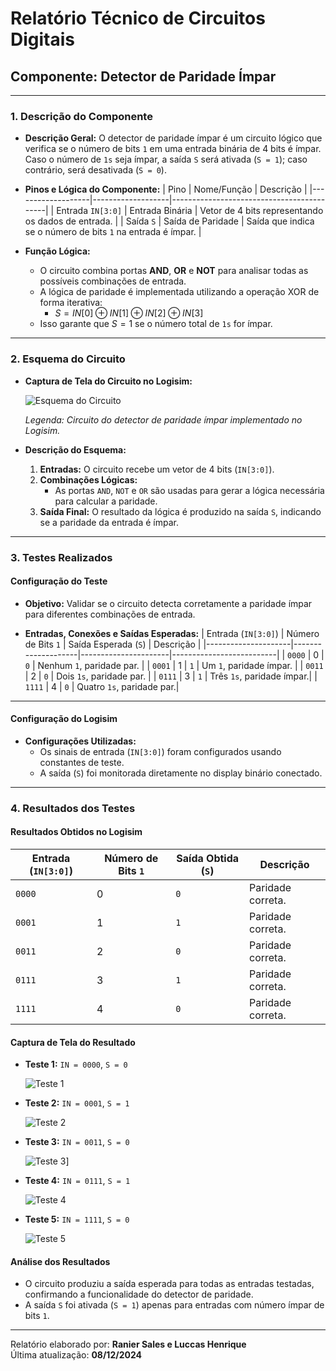 # **Relatório Técnico de Circuitos Digitais**

## **Componente: Detector de Paridade Ímpar**

---

### **1. Descrição do Componente**

- **Descrição Geral:**
  O detector de paridade ímpar é um circuito lógico que verifica se o número de bits `1` em uma entrada binária de 4 bits é ímpar. Caso o número de `1s` seja ímpar, a saída `S` será ativada (`S = 1`); caso contrário, será desativada (`S = 0`).

- **Pinos e Lógica do Componente:**
  | Pino              | Nome/Função       | Descrição                                   |
  |-------------------|-------------------|-------------------------------------------|
  | Entrada `IN[3:0]` | Entrada Binária   | Vetor de 4 bits representando os dados de entrada. |
  | Saída `S`         | Saída de Paridade | Saída que indica se o número de bits `1` na entrada é ímpar. |

- **Função Lógica:**
  - O circuito combina portas **AND**, **OR** e **NOT** para analisar todas as possíveis combinações de entrada.
  - A lógica de paridade é implementada utilizando a operação XOR de forma iterativa:
    - $S = IN[0] \oplus IN[1] \oplus IN[2] \oplus IN[3]$
  - Isso garante que $S = 1$ se o número total de `1s` for ímpar.

---

### **2. Esquema do Circuito**

- **Captura de Tela do Circuito no Logisim:**
  
  ![Esquema do Circuito](./Imagens/detector-paridade-impar.png)
  
  *Legenda: Circuito do detector de paridade ímpar implementado no Logisim.*

- **Descrição do Esquema:**
    1. **Entradas:** O circuito recebe um vetor de 4 bits (`IN[3:0]`).
    2. **Combinações Lógicas:**
       - As portas `AND`, `NOT` e `OR` são usadas para gerar a lógica necessária para calcular a paridade.
    3. **Saída Final:** O resultado da lógica é produzido na saída `S`, indicando se a paridade da entrada é ímpar.

---

### **3. Testes Realizados**

#### **Configuração do Teste**

- **Objetivo:**
  Validar se o circuito detecta corretamente a paridade ímpar para diferentes combinações de entrada.

- **Entradas, Conexões e Saídas Esperadas:**
  | Entrada (`IN[3:0]`) | Número de Bits `1` | Saída Esperada (`S`) | Descrição                |
  |---------------------|--------------------|----------------------|--------------------------|
  | `0000`              | 0                  | `0`                  | Nenhum `1`, paridade par. |
  | `0001`              | 1                  | `1`                  | Um `1`, paridade ímpar.   |
  | `0011`              | 2                  | `0`                  | Dois `1s`, paridade par.  |
  | `0111`              | 3                  | `1`                  | Três `1s`, paridade ímpar.|
  | `1111`              | 4                  | `0`                  | Quatro `1s`, paridade par.|

---

#### **Configuração do Logisim**

- **Configurações Utilizadas:**
  - Os sinais de entrada (`IN[3:0]`) foram configurados usando constantes de teste.
  - A saída (`S`) foi monitorada diretamente no display binário conectado.

---

### **4. Resultados dos Testes**

#### **Resultados Obtidos no Logisim**
| Entrada (`IN[3:0]`) | Número de Bits `1` | Saída Obtida (`S`) | Descrição                |
|---------------------|--------------------|--------------------|--------------------------|
| `0000`              | 0                  | `0`                | Paridade correta.        |
| `0001`              | 1                  | `1`                | Paridade correta.        |
| `0011`              | 2                  | `0`                | Paridade correta.        |
| `0111`              | 3                  | `1`                | Paridade correta.        |
| `1111`              | 4                  | `0`                | Paridade correta.        |

#### **Captura de Tela do Resultado**
- **Teste 1:** `IN = 0000`, `S = 0`
  
  ![Teste 1](./Imagens/detector-paridade-impar.png)

- **Teste 2:** `IN = 0001`, `S = 1`
  
  ![Teste 2](./Imagens/detector-paridade-teste2.png)
  
- **Teste 3:** `IN = 0011`, `S = 0`
  
  ![Teste 3](./Imagens/detector-paridade-teste3.png)]
  
- **Teste 4:** `IN = 0111`, `S = 1`
  
  ![Teste 4](./Imagens/detector-paridade-teste4.png)

- **Teste 5:** `IN = 1111`, `S = 0`
  
  ![Teste 5](./Imagens/detector-paridade-teste5.png)

#### **Análise dos Resultados**
- O circuito produziu a saída esperada para todas as entradas testadas, confirmando a funcionalidade do detector de paridade.
- A saída `S` foi ativada (`S = 1`) apenas para entradas com número ímpar de bits `1`.

---

Relatório elaborado por: **Ranier Sales e Luccas Henrique**  
Última atualização: **08/12/2024**
